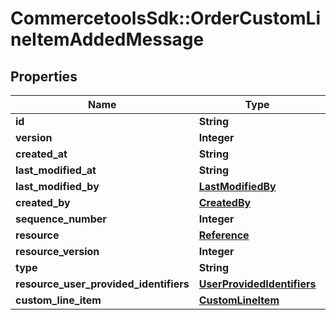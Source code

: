# CommercetoolsSdk::OrderCustomLineItemAddedMessage

## Properties
Name | Type | Description | Notes
------------ | ------------- | ------------- | -------------
**id** | **String** |  | [optional] 
**version** | **Integer** |  | [optional] 
**created_at** | **String** |  | [optional] 
**last_modified_at** | **String** |  | [optional] 
**last_modified_by** | [**LastModifiedBy**](LastModifiedBy.md) |  | [optional] 
**created_by** | [**CreatedBy**](CreatedBy.md) |  | [optional] 
**sequence_number** | **Integer** |  | [optional] 
**resource** | [**Reference**](Reference.md) |  | [optional] 
**resource_version** | **Integer** |  | [optional] 
**type** | **String** |  | [optional] 
**resource_user_provided_identifiers** | [**UserProvidedIdentifiers**](UserProvidedIdentifiers.md) |  | [optional] 
**custom_line_item** | [**CustomLineItem**](CustomLineItem.md) |  | [optional] 

